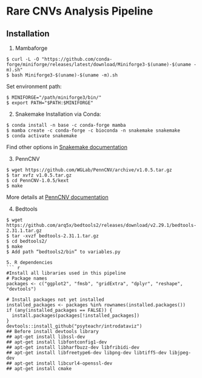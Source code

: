 Rare CNVs Analysis Pipeline
======

Installation
-----------------------------
1. Mambaforge
```
$ curl -L -O "https://github.com/conda-forge/miniforge/releases/latest/download/Miniforge3-$(uname)-$(uname -m).sh"
$ bash Miniforge3-$(uname)-$(uname -m).sh
```
  Set environment path:
```
$ MINIFORGE="/path/miniforge3/bin/"
$ export PATH="$PATH:$MINIFORGE"
```
2. Snakemake
  Installation via Conda:
```
$ conda install -n base -c conda-forge mamba
$ mamba create -c conda-forge -c bioconda -n snakemake snakemake
$ conda activate snakemake
```
  Find other options in [Snakemake documentation](https://snakemake.readthedocs.io/en/stable/getting_started/installation.html)

3. PennCNV
```
$ wget https://github.com/WGLab/PennCNV/archive/v1.0.5.tar.gz
$ tar xvfz v1.0.5.tar.gz
$ cd PennCNV-1.0.5/kext
$ make
```
  More details at [PennCNV documentation](https://penncnv.openbioinformatics.org/en/latest/user-guide/install/)

4. Bedtools
```
$ wget https://github.com/arq5x/bedtools2/releases/download/v2.29.1/bedtools-2.31.1.tar.gz
$ tar -xvzf bedtools-2.31.1.tar.gz
$ cd bedtools2/
$ make
$ Add path “bedtools2/bin” to variables.py 

5. R dependencies
``` r
#Install all libraries used in this pipeline
# Package names
packages <- c("ggplot2", "fmsb", "gridExtra", "dplyr", "reshape", "devtools")

# Install packages not yet installed
installed_packages <- packages %in% rownames(installed.packages())
if (any(installed_packages == FALSE)) {
  install.packages(packages[!installed_packages])
}
devtools::install_github("psyteachr/introdataviz")
## Before install devtools library
## apt-get install libssl-dev
## apt-get install libfontconfig1-dev
## apt-get install libharfbuzz-dev libfribidi-dev
## apt-get install libfreetype6-dev libpng-dev libtiff5-dev libjpeg-dev
## apt-get install libcurl4-openssl-dev
## apt-get install cmake

```

